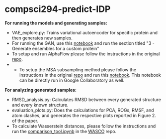 # compsci294-predict-IDP

**For running the models and generating samples:**
- VAE_explore.py: Trains variational autoencoder for specific protein and then generates new samples.
- For running the GAN, use this [notebook](https://colab.research.google.com/github/feiglab/idpgan/blob/main/notebooks/idpgan_experiments.ipynb#scrollTo=r_ApGj_IU9hz) and run the section titled "3 - Generate ensembles for a custom protein"
- To setup and run AlphaFlow please follow the instructions in the original [repo](https://github.com/bjing2016/alphaflow/tree/master).
- - To setup the MSA subsampling method please follow the instructions in the original [repo](https://github.com/GMdSilva/gms_natcomms_1705932980_data) and run this [notebook](https://github.com/GMdSilva/gms_natcomms_1705932980_data/blob/main/AlphaFold2_Traj_v1.ipynb). This notebook can be directly run in Google Collaboratory as well.

**For analyzing generated samples:**
- RMSD_analysis.py: Calculates RMSD between every generated structure and every known structure. 
- evaluation_plots.py: Does the calculations for PCA, ROGs, RMSF, and atom clashes, and generates the respective plots reported in Figure 2. of the paper.
- To calculate Wasserstein distances, please follow the instructions and run the [comparison_tool.ipynb](https://gitlab.laas.fr/moma/methods/analysis/WASCO/-/blob/master/wasco/comparison_tool.ipynb?ref_type=heads) in the [WASCO](https://gitlab.laas.fr/moma/methods/analysis/WASCO) repo.